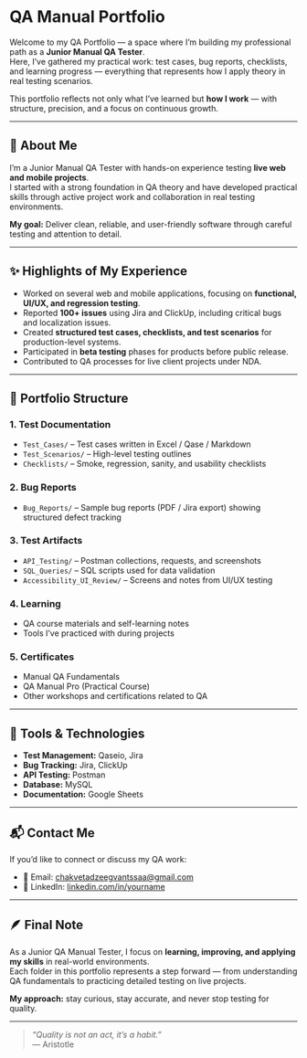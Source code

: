 # QA Manual Portfolio

Welcome to my QA Portfolio — a space where I’m building my professional path as a **Junior Manual QA Tester**.  
Here, I’ve gathered my practical work: test cases, bug reports, checklists, and learning progress — everything that represents how I apply theory in real testing scenarios.

This portfolio reflects not only what I’ve learned but **how I work** — with structure, precision, and a focus on continuous growth.

---

## 🧩 About Me

I’m a Junior Manual QA Tester with hands-on experience testing **live web and mobile projects**.  
I started with a strong foundation in QA theory and have developed practical skills through active project work and collaboration in real testing environments.

**My goal:** Deliver clean, reliable, and user-friendly software through careful testing and attention to detail.

---

## ✨ Highlights of My Experience

- Worked on several web and mobile applications, focusing on **functional, UI/UX, and regression testing**.
- Reported **100+ issues** using Jira and ClickUp, including critical bugs and localization issues.
- Created **structured test cases, checklists, and test scenarios** for production-level systems.
- Participated in **beta testing** phases for products before public release.
- Contributed to QA processes for live client projects under NDA.

---

## 📂 Portfolio Structure

### 1. Test Documentation
- `Test_Cases/` – Test cases written in Excel / Qase / Markdown  
- `Test_Scenarios/` – High-level testing outlines  
- `Checklists/` – Smoke, regression, sanity, and usability checklists  

### 2. Bug Reports
- `Bug_Reports/` – Sample bug reports (PDF / Jira export) showing structured defect tracking  

### 3. Test Artifacts
- `API_Testing/` – Postman collections, requests, and screenshots  
- `SQL_Queries/` – SQL scripts used for data validation  
- `Accessibility_UI_Review/` – Screens and notes from UI/UX testing  

### 4. Learning
- QA course materials and self-learning notes  
- Tools I’ve practiced with during projects  

### 5. Certificates
- Manual QA Fundamentals  
- QA Manual Pro (Practical Course)  
- Other workshops and certifications related to QA  

---

## 🧰 Tools & Technologies

- **Test Management:** Qaseio, Jira  
- **Bug Tracking:** Jira, ClickUp  
- **API Testing:** Postman  
- **Database:** MySQL  
- **Documentation:** Google Sheets  

---

## 📬 Contact Me

If you’d like to connect or discuss my QA work:  
- 📧 Email: chakvetadzeegvantssaa@gmail.com
- 💼 LinkedIn: [linkedin.com/in/yourname](https://www.linkedin.com/in/gvantsachakvetadze/)  

---

## 🪶 Final Note

As a Junior QA Manual Tester, I focus on **learning, improving, and applying my skills** in real-world environments.  
Each folder in this portfolio represents a step forward — from understanding QA fundamentals to practicing detailed testing on live projects.

**My approach:** stay curious, stay accurate, and never stop testing for quality.

---

> *“Quality is not an act, it’s a habit.”*  
> — Aristotle

